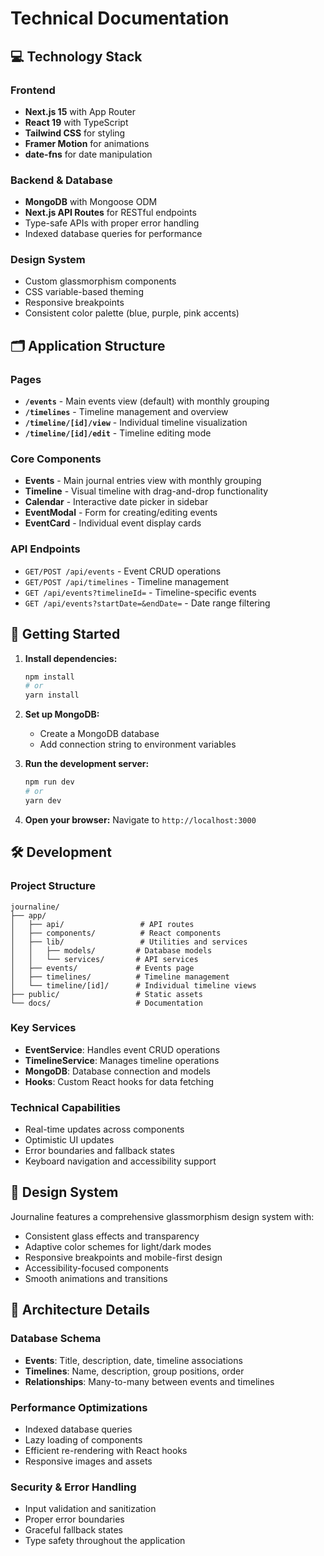 # Technical Documentation

## 💻 Technology Stack

### Frontend
- **Next.js 15** with App Router
- **React 19** with TypeScript
- **Tailwind CSS** for styling
- **Framer Motion** for animations
- **date-fns** for date manipulation

### Backend & Database
- **MongoDB** with Mongoose ODM
- **Next.js API Routes** for RESTful endpoints
- Type-safe APIs with proper error handling
- Indexed database queries for performance

### Design System
- Custom glassmorphism components
- CSS variable-based theming
- Responsive breakpoints
- Consistent color palette (blue, purple, pink accents)

## 🗂️ Application Structure

### Pages
- **`/events`** - Main events view (default) with monthly grouping
- **`/timelines`** - Timeline management and overview
- **`/timeline/[id]/view`** - Individual timeline visualization
- **`/timeline/[id]/edit`** - Timeline editing mode

### Core Components
- **Events** - Main journal entries view with monthly grouping
- **Timeline** - Visual timeline with drag-and-drop functionality
- **Calendar** - Interactive date picker in sidebar
- **EventModal** - Form for creating/editing events
- **EventCard** - Individual event display cards

### API Endpoints
- `GET/POST /api/events` - Event CRUD operations
- `GET/POST /api/timelines` - Timeline management
- `GET /api/events?timelineId=` - Timeline-specific events
- `GET /api/events?startDate=&endDate=` - Date range filtering

## 🚀 Getting Started

1. **Install dependencies:**
   ```bash
   npm install
   # or
   yarn install
   ```

2. **Set up MongoDB:**
   - Create a MongoDB database
   - Add connection string to environment variables

3. **Run the development server:**
   ```bash
   npm run dev
   # or
   yarn dev
   ```

4. **Open your browser:**
   Navigate to `http://localhost:3000`

## 🛠️ Development

### Project Structure
```
journaline/
├── app/
│   ├── api/                 # API routes
│   ├── components/          # React components
│   ├── lib/                 # Utilities and services
│   │   ├── models/         # Database models
│   │   └── services/       # API services
│   ├── events/             # Events page
│   ├── timelines/          # Timeline management
│   └── timeline/[id]/      # Individual timeline views
├── public/                 # Static assets
└── docs/                   # Documentation
```

### Key Services
- **EventService**: Handles event CRUD operations
- **TimelineService**: Manages timeline operations
- **MongoDB**: Database connection and models
- **Hooks**: Custom React hooks for data fetching

### Technical Capabilities
- Real-time updates across components
- Optimistic UI updates
- Error boundaries and fallback states
- Keyboard navigation and accessibility support

## 🎨 Design System

Journaline features a comprehensive glassmorphism design system with:
- Consistent glass effects and transparency
- Adaptive color schemes for light/dark modes
- Responsive breakpoints and mobile-first design
- Accessibility-focused components
- Smooth animations and transitions

## 🔧 Architecture Details

### Database Schema
- **Events**: Title, description, date, timeline associations
- **Timelines**: Name, description, group positions, order
- **Relationships**: Many-to-many between events and timelines

### Performance Optimizations
- Indexed database queries
- Lazy loading of components
- Efficient re-rendering with React hooks
- Responsive images and assets

### Security & Error Handling
- Input validation and sanitization
- Proper error boundaries
- Graceful fallback states
- Type safety throughout the application 